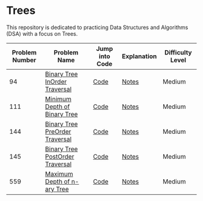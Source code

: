 # Trees

This repository is dedicated to practicing Data Structures and Algorithms (DSA) with a focus on Trees.

| Problem Number | Problem Name                                                                                             | Jump into Code                                                                                                                                      | Explanation | Difficulty Level |
|----------------|----------------------------------------------------------------------------------------------------------|-----------------------------------------------------------------------------------------------------------------------------------------------------|-------------|------------------|
| 94             | [Binary Tree InOrder Traversal](https://leetcode.com/problems/binary-tree-inorder-traversal)                                                       | [Code](./Binary%20Tree%20Inorder%20Traversal/solution.py)            | [Notes](./Binary%20Tree%20Inorder%20Traversal/notes.md)         | Medium              |
| 111             | [Minimum Depth of Binary Tree](https://leetcode.com/problems/minimum-depth-of-binary-tree)                                                       | [Code](./Minimum%20Depth%20of%20Binary%20Tree/solution.py)            | [Notes](./Minimum%20Depth%20of%20Binary%20Tree/notes.md)         | Medium              |
| 144             | [Binary Tree PreOrder Traversal](https://leetcode.com/problems/binary-tree-preorder-traversal)                                                       | [Code](./Binary%20Tree%20Preorder%20Traversal/solution.py)            | [Notes](./Binary%20Tree%20Preorder%20Traversal/notes.md)         | Medium              |
| 145             | [Binary Tree PostOrder Traversal](https://leetcode.com/problems/binary-tree-postorder-traversal)                                                       | [Code](./Binary%20Tree%20Postorder%20Traversal/solution.py)            | [Notes](./Binary%20Tree%20Postorder%20Traversal/notes.md)         | Medium              |
| 559             | [Maximum Depth of n-ary Tree](https://leetcode.com/problems/maximum-depth-of-n-ary-tree)                                                       | [Code](./Maximum%20Depth%20of%20N-ary%20Tree/solution.py)            | [Notes](./Maximum%20Depth%20of%20N-ary%20Tree/notes.md)         | Medium              |